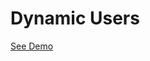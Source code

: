 # Dynamic Users
<a href="https://raw.githack.com/itsmaninder/DynamicUsers/main/index.html" target="_blank">See Demo</a>
